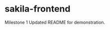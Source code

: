 # sakila-frontend
Milestone 1
U p d a t e d   R E A D M E   f o r   d e m o n s t r a t i o n .  
 